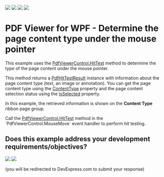 <!-- default badges list -->
![](https://img.shields.io/endpoint?url=https://codecentral.devexpress.com/api/v1/VersionRange/138298370/18.1.3%2B)
[![](https://img.shields.io/badge/Open_in_DevExpress_Support_Center-FF7200?style=flat-square&logo=DevExpress&logoColor=white)](https://supportcenter.devexpress.com/ticket/details/T830567)
[![](https://img.shields.io/badge/📖_How_to_use_DevExpress_Examples-e9f6fc?style=flat-square)](https://docs.devexpress.com/GeneralInformation/403183)
[![](https://img.shields.io/badge/💬_Leave_Feedback-feecdd?style=flat-square)](#does-this-example-address-your-development-requirementsobjectives)
<!-- default badges end -->
#  PDF Viewer for WPF - Determine the page content type under the mouse pointer 

This example uses the [PdfViewerControl.HitTest](https://docs.devexpress.com/WPF/DevExpress.Xpf.PdfViewer.PdfViewerControl.HitTest(System.Windows.Point)) method to determine the type of the page content under the mouse pointer.

This method returns a [PdfHitTestResult](https://docs.devexpress.com/WPF/DevExpress.Xpf.PdfViewer.PdfHitTestResult) instance with information about the page content type (text, an image or annotation). You can get the page content type using the [ContentType](https://docs.devexpress.com/WPF/DevExpress.Xpf.PdfViewer.PdfHitTestResult.ContentType) property and the page content selection status using the [IsSelected](https://docs.devexpress.com/WPF/DevExpress.Xpf.PdfViewer.PdfHitTestResult.IsSelected) property.

In this example, the retrieved information is shown on the **Content Type** ribbon page group.

Call the [PdfViewerControl.HitTest](https://docs.devexpress.com/WPF/DevExpress.Xpf.PdfViewer.PdfViewerControl.HitTest(System.Windows.Point)) method in the `PdfViewerControl.MouseMove` event handler to perform hit testing.

<!-- feedback -->
## Does this example address your development requirements/objectives?

[<img src="https://www.devexpress.com/support/examples/i/yes-button.svg"/>](https://www.devexpress.com/support/examples/survey.xml?utm_source=github&utm_campaign=how-to-determine-the-page-content-type-under-the-mouse-pointer&~~~was_helpful=yes) [<img src="https://www.devexpress.com/support/examples/i/no-button.svg"/>](https://www.devexpress.com/support/examples/survey.xml?utm_source=github&utm_campaign=how-to-determine-the-page-content-type-under-the-mouse-pointer&~~~was_helpful=no)

(you will be redirected to DevExpress.com to submit your response)
<!-- feedback end -->
